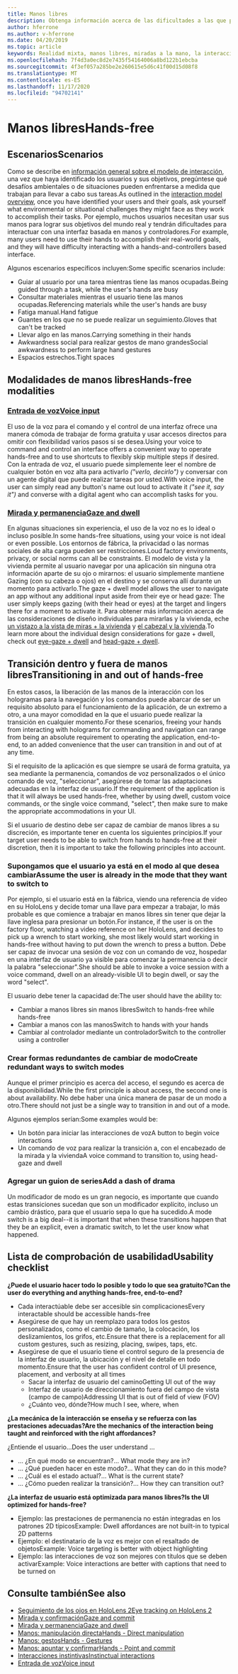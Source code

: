 ```yaml
---
title: Manos libres
description: Obtenga información acerca de las dificultades a las que pueden encontrarse los usuarios con una interfaz de manos y controladores y sobre diversas alternativas gratuitas.
author: hferrone
ms.author: v-hferrone
ms.date: 04/20/2019
ms.topic: article
keywords: Realidad mixta, manos libres, miradas a la mano, la interacción, el diseño, el casco de realidad mixta, el casco de la realidad mixta de Windows, el casco de realidad virtual, HoloLens, MRTK, el kit de herramientas de realidad mixta, la entrada de voz, la facilidad de uso
ms.openlocfilehash: 7f4d3a0ec8d2e7435f54164006a8bd122b1ebcba
ms.sourcegitcommit: 4f3ef057a285be2e260615e5d6c41f00d15d08f8
ms.translationtype: MT
ms.contentlocale: es-ES
ms.lasthandoff: 11/17/2020
ms.locfileid: "94702141"
---
```

# <a name="hands-free"></a><span data-ttu-id="e54ad-104">Manos libres</span><span class="sxs-lookup"><span data-stu-id="e54ad-104">Hands-free</span></span>

## <a name="scenarios"></a><span data-ttu-id="e54ad-105">Escenarios</span><span class="sxs-lookup"><span data-stu-id="e54ad-105">Scenarios</span></span>

<span data-ttu-id="e54ad-106">Como se describe en [información general sobre el modelo de interacción](interaction-fundamentals.md), una vez que haya identificado los usuarios y sus objetivos, pregúntese qué desafíos ambientales o de situaciones pueden enfrentarse a medida que trabajan para llevar a cabo sus tareas.</span><span class="sxs-lookup"><span data-stu-id="e54ad-106">As outlined in the [interaction model overview](interaction-fundamentals.md), once you have identified your users and their goals, ask yourself what environmental or situational challenges they might face as they work to accomplish their tasks.</span></span> <span data-ttu-id="e54ad-107">Por ejemplo, muchos usuarios necesitan usar sus manos para lograr sus objetivos del mundo real y tendrán dificultades para interactuar con una interfaz basada en manos y controladores.</span><span class="sxs-lookup"><span data-stu-id="e54ad-107">For example, many users need to use their hands to accomplish their real-world goals, and they will have difficulty interacting with a hands-and-controllers based interface.</span></span> 

<span data-ttu-id="e54ad-108">Algunos escenarios específicos incluyen:</span><span class="sxs-lookup"><span data-stu-id="e54ad-108">Some specific scenarios include:</span></span> 
* <span data-ttu-id="e54ad-109">Guiar al usuario por una tarea mientras tiene las manos ocupadas.</span><span class="sxs-lookup"><span data-stu-id="e54ad-109">Being guided through a task, while the user's hands are busy</span></span>
* <span data-ttu-id="e54ad-110">Consultar materiales mientras el usuario tiene las manos ocupadas.</span><span class="sxs-lookup"><span data-stu-id="e54ad-110">Referencing materials while the user's hands are busy</span></span>
* <span data-ttu-id="e54ad-111">Fatiga manual.</span><span class="sxs-lookup"><span data-stu-id="e54ad-111">Hand fatigue</span></span>
* <span data-ttu-id="e54ad-112">Guantes en los que no se puede realizar un seguimiento.</span><span class="sxs-lookup"><span data-stu-id="e54ad-112">Gloves that can't be tracked</span></span>
* <span data-ttu-id="e54ad-113">Llevar algo en las manos.</span><span class="sxs-lookup"><span data-stu-id="e54ad-113">Carrying something in their hands</span></span>
* <span data-ttu-id="e54ad-114">Awkwardness social para realizar gestos de mano grandes</span><span class="sxs-lookup"><span data-stu-id="e54ad-114">Social awkwardness to perform large hand gestures</span></span>
* <span data-ttu-id="e54ad-115">Espacios estrechos.</span><span class="sxs-lookup"><span data-stu-id="e54ad-115">Tight spaces</span></span>


## <a name="hands-free-modalities"></a><span data-ttu-id="e54ad-116">Modalidades de manos libres</span><span class="sxs-lookup"><span data-stu-id="e54ad-116">Hands-free modalities</span></span>

### <a name="voice-input"></a>[<span data-ttu-id="e54ad-117">Entrada de voz</span><span class="sxs-lookup"><span data-stu-id="e54ad-117">Voice input</span></span>](voice-input.md)

<span data-ttu-id="e54ad-118">El uso de la voz para el comando y el control de una interfaz ofrece una manera cómoda de trabajar de forma gratuita y usar accesos directos para omitir con flexibilidad varios pasos si se desea.</span><span class="sxs-lookup"><span data-stu-id="e54ad-118">Using your voice to command and control an interface offers a convenient way to operate hands-free and to use shortcuts to flexibly skip multiple steps if desired.</span></span> <span data-ttu-id="e54ad-119">Con la entrada de voz, el usuario puede simplemente leer el nombre de cualquier botón en voz alta para activarlo _("verlo, decirlo")_ y conversar con un agente digital que puede realizar tareas por usted.</span><span class="sxs-lookup"><span data-stu-id="e54ad-119">With voice input, the user can simply read any button's name out loud to activate it _("see it, say it")_ and converse with a digital agent who can accomplish tasks for you.</span></span>


### <a name="gaze-and-dwell"></a>[<span data-ttu-id="e54ad-120">Mirada y permanencia</span><span class="sxs-lookup"><span data-stu-id="e54ad-120">Gaze and dwell</span></span>](gaze-and-dwell.md)

<span data-ttu-id="e54ad-121">En algunas situaciones sin experiencia, el uso de la voz no es lo ideal o incluso posible.</span><span class="sxs-lookup"><span data-stu-id="e54ad-121">In some hands-free situations, using your voice is not ideal or even possible.</span></span> <span data-ttu-id="e54ad-122">Los entornos de fábrica, la privacidad o las normas sociales de alta carga pueden ser restricciones.</span><span class="sxs-lookup"><span data-stu-id="e54ad-122">Loud factory environments, privacy, or social norms can all be constraints.</span></span> <span data-ttu-id="e54ad-123">El modelo de vista y la vivienda permite al usuario navegar por una aplicación sin ninguna otra información aparte de su ojo o mirarnos: el usuario simplemente mantiene Gazing (con su cabeza o ojos) en el destino y se conserva allí durante un momento para activarlo.</span><span class="sxs-lookup"><span data-stu-id="e54ad-123">The gaze + dwell model allows the user to navigate an app without any additional input aside from their eye or head gaze: The user simply keeps gazing (with their head or eyes) at the target and lingers there for a moment to activate it.</span></span> <span data-ttu-id="e54ad-124">Para obtener más información acerca de las consideraciones de diseño individuales para mirarlas y la vivienda, eche [un vistazo a la vista de miras + la vivienda](gaze-and-dwell-eyes.md) y [el cabezal y la vivienda](gaze-and-dwell-head.md).</span><span class="sxs-lookup"><span data-stu-id="e54ad-124">To learn more about the individual design considerations for gaze + dwell, check out [eye-gaze + dwell](gaze-and-dwell-eyes.md) and [head-gaze + dwell](gaze-and-dwell-head.md).</span></span>


## <a name="transitioning-in-and-out-of-hands-free"></a><span data-ttu-id="e54ad-125">Transición dentro y fuera de manos libres</span><span class="sxs-lookup"><span data-stu-id="e54ad-125">Transitioning in and out of hands-free</span></span>

<span data-ttu-id="e54ad-126">En estos casos, la liberación de las manos de la interacción con los hologramas para la navegación y los comandos puede abarcar de ser un requisito absoluto para el funcionamiento de la aplicación, de un extremo a otro, a una mayor comodidad en la que el usuario puede realizar la transición en cualquier momento.</span><span class="sxs-lookup"><span data-stu-id="e54ad-126">For these scenarios, freeing your hands from interacting with holograms for commanding and navigation can range from being an absolute requirement to operating the application, end-to-end, to an added convenience that the user can transition in and out of at any time.</span></span> 

<span data-ttu-id="e54ad-127">Si el requisito de la aplicación es que siempre se usará de forma gratuita, ya sea mediante la permanencia, comandos de voz personalizados o el único comando de voz, "seleccionar", asegúrese de tomar las adaptaciones adecuadas en la interfaz de usuario.</span><span class="sxs-lookup"><span data-stu-id="e54ad-127">If the requirement of the application is that it will always be used hands-free, whether by using dwell, custom voice commands, or the single voice command, "select", then make sure to make the appropriate accommodations in your UI.</span></span> 

<span data-ttu-id="e54ad-128">Si el usuario de destino debe ser capaz de cambiar de manos libres a su discreción, es importante tener en cuenta los siguientes principios.</span><span class="sxs-lookup"><span data-stu-id="e54ad-128">If your target user needs to be able to switch from hands to hands-free at their discretion, then it is important to take the following principles into account.</span></span>

### <a name="assume-the-user-is-already-in-the-mode-that-they-want-to-switch-to"></a><span data-ttu-id="e54ad-129">Supongamos que el usuario ya está en el modo al que desea cambiar</span><span class="sxs-lookup"><span data-stu-id="e54ad-129">Assume the user is already in the mode that they want to switch to</span></span>
<span data-ttu-id="e54ad-130">Por ejemplo, si el usuario está en la fábrica, viendo una referencia de vídeo en su HoloLens y decide tomar una llave para empezar a trabajar, lo más probable es que comience a trabajar en manos libres sin tener que dejar la llave inglesa para presionar un botón.</span><span class="sxs-lookup"><span data-stu-id="e54ad-130">For instance, if the user is on the factory floor, watching a video reference on her HoloLens, and decides to pick up a wrench to start working, she most likely would start working in hands-free without having to put down the wrench to press a button.</span></span> <span data-ttu-id="e54ad-131">Debe ser capaz de invocar una sesión de voz con un comando de voz, hospedar en una interfaz de usuario ya visible para comenzar la permanencia o decir la palabra "seleccionar".</span><span class="sxs-lookup"><span data-stu-id="e54ad-131">She should be able to invoke a voice session with a voice command, dwell on an already-visible UI to begin dwell, or say the word "select".</span></span>

<span data-ttu-id="e54ad-132">El usuario debe tener la capacidad de:</span><span class="sxs-lookup"><span data-stu-id="e54ad-132">The user should have the ability to:</span></span> 
* <span data-ttu-id="e54ad-133">Cambiar a manos libres sin manos libres</span><span class="sxs-lookup"><span data-stu-id="e54ad-133">Switch to hands-free while hands-free</span></span>
* <span data-ttu-id="e54ad-134">Cambiar a manos con las manos</span><span class="sxs-lookup"><span data-stu-id="e54ad-134">Switch to hands with your hands</span></span>
* <span data-ttu-id="e54ad-135">Cambiar al controlador mediante un controlador</span><span class="sxs-lookup"><span data-stu-id="e54ad-135">Switch to the controller using a controller</span></span> 

### <a name="create-redundant-ways-to-switch-modes"></a><span data-ttu-id="e54ad-136">Crear formas redundantes de cambiar de modo</span><span class="sxs-lookup"><span data-stu-id="e54ad-136">Create redundant ways to switch modes</span></span>
<span data-ttu-id="e54ad-137">Aunque el primer principio es acerca del acceso, el segundo es acerca de la disponibilidad.</span><span class="sxs-lookup"><span data-stu-id="e54ad-137">While the first principle is about access, the second one is about availability.</span></span> <span data-ttu-id="e54ad-138">No debe haber una única manera de pasar de un modo a otro.</span><span class="sxs-lookup"><span data-stu-id="e54ad-138">There should not just be a single way to transition in and out of a mode.</span></span> 

<span data-ttu-id="e54ad-139">Algunos ejemplos serían:</span><span class="sxs-lookup"><span data-stu-id="e54ad-139">Some examples would be:</span></span> 
* <span data-ttu-id="e54ad-140">Un botón para iniciar las interacciones de voz</span><span class="sxs-lookup"><span data-stu-id="e54ad-140">A button to begin voice interactions</span></span>
* <span data-ttu-id="e54ad-141">Un comando de voz para realizar la transición a, con el encabezado de la mirada y la vivienda</span><span class="sxs-lookup"><span data-stu-id="e54ad-141">A voice command to transition to, using head-gaze and dwell</span></span>

### <a name="add-a-dash-of-drama"></a><span data-ttu-id="e54ad-142">Agregar un guion de series</span><span class="sxs-lookup"><span data-stu-id="e54ad-142">Add a dash of drama</span></span>
<span data-ttu-id="e54ad-143">Un modificador de modo es un gran negocio, es importante que cuando estas transiciones sucedan que son un modificador explícito, incluso un cambio drástico, para que el usuario sepa lo que ha sucedido.</span><span class="sxs-lookup"><span data-stu-id="e54ad-143">A mode switch is a big deal--it is important that when these transitions happen that they be an explicit, even a dramatic switch, to let the user know what happened.</span></span> 


## <a name="usability-checklist"></a><span data-ttu-id="e54ad-144">Lista de comprobación de usabilidad</span><span class="sxs-lookup"><span data-stu-id="e54ad-144">Usability checklist</span></span>

<span data-ttu-id="e54ad-145">**¿Puede el usuario hacer todo lo posible y todo lo que sea gratuito?**</span><span class="sxs-lookup"><span data-stu-id="e54ad-145">**Can the user do everything and anything hands-free, end-to-end?**</span></span>
* <span data-ttu-id="e54ad-146">Cada interactúable debe ser accesible sin complicaciones</span><span class="sxs-lookup"><span data-stu-id="e54ad-146">Every interactable should be accessible hands-free</span></span>
* <span data-ttu-id="e54ad-147">Asegúrese de que hay un reemplazo para todos los gestos personalizados, como el cambio de tamaño, la colocación, los deslizamientos, los grifos, etc.</span><span class="sxs-lookup"><span data-stu-id="e54ad-147">Ensure that there is a replacement for all custom gestures, such as resizing, placing, swipes, taps, etc.</span></span>
* <span data-ttu-id="e54ad-148">Asegúrese de que el usuario tiene el control seguro de la presencia de la interfaz de usuario, la ubicación y el nivel de detalle en todo momento.</span><span class="sxs-lookup"><span data-stu-id="e54ad-148">Ensure that the user has confident control of UI presence, placement, and verbosity at all times</span></span>
    * <span data-ttu-id="e54ad-149">Sacar la interfaz de usuario del camino</span><span class="sxs-lookup"><span data-stu-id="e54ad-149">Getting UI out of the way</span></span>
    * <span data-ttu-id="e54ad-150">Interfaz de usuario de direccionamiento fuera del campo de vista (campo de campo)</span><span class="sxs-lookup"><span data-stu-id="e54ad-150">Addressing UI that is out of field of view (FOV)</span></span>
    * <span data-ttu-id="e54ad-151">¿Cuánto veo, dónde?</span><span class="sxs-lookup"><span data-stu-id="e54ad-151">How much I see, where, when</span></span>

<span data-ttu-id="e54ad-152">**¿La mecánica de la interacción se enseña y se refuerza con las prestaciones adecuadas?**</span><span class="sxs-lookup"><span data-stu-id="e54ad-152">**Are the mechanics of the interaction being taught and reinforced with the right affordances?**</span></span>

<span data-ttu-id="e54ad-153">¿Entiende el usuario...</span><span class="sxs-lookup"><span data-stu-id="e54ad-153">Does the user understand ...</span></span>
* <span data-ttu-id="e54ad-154">... ¿En qué modo se encuentran?</span><span class="sxs-lookup"><span data-stu-id="e54ad-154">... What mode they are in?</span></span>
* <span data-ttu-id="e54ad-155">... ¿Qué pueden hacer en este modo?</span><span class="sxs-lookup"><span data-stu-id="e54ad-155">... What they can do in this mode?</span></span>
* <span data-ttu-id="e54ad-156">... ¿Cuál es el estado actual?</span><span class="sxs-lookup"><span data-stu-id="e54ad-156">... What is the current state?</span></span>
* <span data-ttu-id="e54ad-157">... ¿Cómo pueden realizar la transición?</span><span class="sxs-lookup"><span data-stu-id="e54ad-157">... How they can transition out?</span></span>
    
<span data-ttu-id="e54ad-158">**¿La interfaz de usuario está optimizada para manos libres?**</span><span class="sxs-lookup"><span data-stu-id="e54ad-158">**Is the UI optimized for hands-free?**</span></span>   

* <span data-ttu-id="e54ad-159">Ejemplo: las prestaciones de permanencia no están integradas en los patrones 2D típicos</span><span class="sxs-lookup"><span data-stu-id="e54ad-159">Example: Dwell affordances are not built-in to typical 2D patterns</span></span>
* <span data-ttu-id="e54ad-160">Ejemplo: el destinatario de la voz es mejor con el resaltado de objetos</span><span class="sxs-lookup"><span data-stu-id="e54ad-160">Example: Voice targeting is better with object highlighting</span></span>
* <span data-ttu-id="e54ad-161">Ejemplo: las interacciones de voz son mejores con títulos que se deben activar</span><span class="sxs-lookup"><span data-stu-id="e54ad-161">Example: Voice interactions are better with captions that need to be turned on</span></span>


## <a name="see-also"></a><span data-ttu-id="e54ad-162">Consulte también</span><span class="sxs-lookup"><span data-stu-id="e54ad-162">See also</span></span>
* [<span data-ttu-id="e54ad-163">Seguimiento de los ojos en HoloLens 2</span><span class="sxs-lookup"><span data-stu-id="e54ad-163">Eye tracking on HoloLens 2</span></span>](eye-tracking.md)
* [<span data-ttu-id="e54ad-164">Mirada y confirmación</span><span class="sxs-lookup"><span data-stu-id="e54ad-164">Gaze and commit</span></span>](gaze-and-commit.md)
* [<span data-ttu-id="e54ad-165">Mirada y permanencia</span><span class="sxs-lookup"><span data-stu-id="e54ad-165">Gaze and dwell</span></span>](gaze-and-dwell.md)
* [<span data-ttu-id="e54ad-166">Manos: manipulación directa</span><span class="sxs-lookup"><span data-stu-id="e54ad-166">Hands - Direct manipulation</span></span>](direct-manipulation.md)
* [<span data-ttu-id="e54ad-167">Manos: gestos</span><span class="sxs-lookup"><span data-stu-id="e54ad-167">Hands - Gestures</span></span>](gaze-and-commit.md#composite-gestures)
* [<span data-ttu-id="e54ad-168">Manos: apuntar y confirmar</span><span class="sxs-lookup"><span data-stu-id="e54ad-168">Hands - Point and commit</span></span>](point-and-commit.md)
* [<span data-ttu-id="e54ad-169">Interacciones instintivas</span><span class="sxs-lookup"><span data-stu-id="e54ad-169">Instinctual interactions</span></span>](interaction-fundamentals.md)
* [<span data-ttu-id="e54ad-170">Entrada de voz</span><span class="sxs-lookup"><span data-stu-id="e54ad-170">Voice input</span></span>](voice-input.md)
